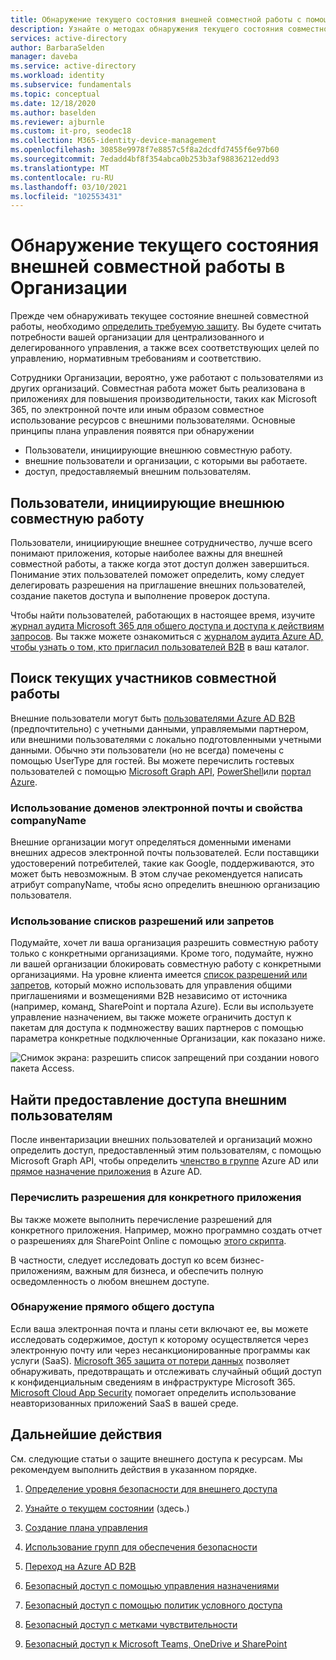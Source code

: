 ```yaml
---
title: Обнаружение текущего состояния внешней совместной работы с помощью Azure Active Directory
description: Узнайте о методах обнаружения текущего состояния совместной работы.
services: active-directory
author: BarbaraSelden
manager: daveba
ms.service: active-directory
ms.workload: identity
ms.subservice: fundamentals
ms.topic: conceptual
ms.date: 12/18/2020
ms.author: baselden
ms.reviewer: ajburnle
ms.custom: it-pro, seodec18
ms.collection: M365-identity-device-management
ms.openlocfilehash: 30858e9978f7e8857c5f8a2dcdfd7455f6e97b60
ms.sourcegitcommit: 7edadd4bf8f354abca0b253b3af98836212edd93
ms.translationtype: MT
ms.contentlocale: ru-RU
ms.lasthandoff: 03/10/2021
ms.locfileid: "102553431"
---
```

# <a name="discover-the-current-state-of-external-collaboration-in-your-organization"></a>Обнаружение текущего состояния внешней совместной работы в Организации 

Прежде чем обнаруживать текущее состояние внешней совместной работы, необходимо [определить требуемую защиту](1-secure-access-posture.md). Вы будете считать потребности вашей организации для централизованного и делегированного управления, а также всех соответствующих целей по управлению, нормативным требованиям и соответствию. 

Сотрудники Организации, вероятно, уже работают с пользователями из других организаций. Совместная работа может быть реализована в приложениях для повышения производительности, таких как Microsoft 365, по электронной почте или иным образом совместное использование ресурсов с внешними пользователями. Основные принципы плана управления появятся при обнаружении 
*   Пользователи, инициирующие внешнюю совместную работу.
*   внешние пользователи и организации, с которыми вы работаете.
*   доступ, предоставляемый внешним пользователям.


## <a name="users-initiating-external-collaboration"></a>Пользователи, инициирующие внешнюю совместную работу

Пользователи, инициирующие внешнее сотрудничество, лучше всего понимают приложения, которые наиболее важны для внешней совместной работы, а также когда этот доступ должен завершиться. Понимание этих пользователей поможет определить, кому следует делегировать разрешения на приглашение внешних пользователей, создание пакетов доступа и выполнение проверок доступа.

Чтобы найти пользователей, работающих в настоящее время, изучите [журнал аудита Microsoft 365 для общего доступа и доступа к действиям запросов](/microsoft-365/compliance/search-the-audit-log-in-security-and-compliance#sharing-and-access-request-activities). Вы также можете ознакомиться с [журналом аудита Azure AD, чтобы узнать о том, кто пригласил пользователей B2B](../external-identities/auditing-and-reporting.md) в ваш каталог.

## <a name="find-current-collaboration-partners"></a>Поиск текущих участников совместной работы

Внешние пользователи могут быть [пользователями Azure AD B2B](../external-identities/what-is-b2b.md) (предпочтительно) с учетными данными, управляемыми партнером, или внешними пользователями с локально подготовленными учетными данными. Обычно эти пользователи (но не всегда) помечены с помощью UserType для гостей. Вы можете перечислить гостевых пользователей с помощью [Microsoft Graph API](/graph/api/user-list?tabs=http), [PowerShell](/graph/api/user-list?tabs=http)или [портал Azure](../enterprise-users/users-bulk-download.md).

### <a name="use-email-domains-and-companyname-property"></a>Использование доменов электронной почты и свойства companyName

Внешние организации могут определяться доменными именами внешних адресов электронной почты пользователей. Если поставщики удостоверений потребителей, такие как Google, поддерживаются, это может быть невозможным. В этом случае рекомендуется написать атрибут companyName, чтобы ясно определить внешнюю организацию пользователя.

### <a name="use-allow-or-deny-lists"></a>Использование списков разрешений или запретов

Подумайте, хочет ли ваша организация разрешить совместную работу только с конкретными организациями. Кроме того, подумайте, нужно ли вашей организации блокировать совместную работу с конкретными организациями.  На уровне клиента имеется [список разрешений или запретов](../external-identities/allow-deny-list.md), который можно использовать для управления общими приглашениями и возмещениями B2B независимо от источника (например, команд, SharePoint и портала Azure).
Если вы используете управление назначением, вы также можете ограничить доступ к пакетам для доступа к подмножеству ваших партнеров с помощью параметра конкретные подключенные Организации, как показано ниже.


![Снимок экрана: разрешить список запрещений при создании нового пакета Access.](media/secure-external-access/2-new-access-package.png)


## <a name="find-access-being-granted-to-external-users"></a>Найти предоставление доступа внешним пользователям

После инвентаризации внешних пользователей и организаций можно определить доступ, предоставленный этим пользователям, с помощью Microsoft Graph API, чтобы определить [членство в группе](/graph/api/resources/groups-overview) Azure AD или [прямое назначение приложения](/graph/api/resources/approleassignment) в Azure AD.


### <a name="enumerate-application-specific-permissions"></a>Перечислить разрешения для конкретного приложения

Вы также можете выполнить перечисление разрешений для конкретного приложения. Например, можно программно создать отчет о разрешениях для SharePoint Online с помощью [этого скрипта](https://gallery.technet.microsoft.com/office/SharePoint-Online-c9ec4f64).

В частности, следует исследовать доступ ко всем бизнес-приложениям, важным для бизнеса, и обеспечить полную осведомленность о любом внешнем доступе.

### <a name="detect-ad-hoc-sharing"></a>Обнаружение прямого общего доступа
Если ваша электронная почта и планы сети включают ее, вы можете исследовать содержимое, доступ к которому осуществляется через электронную почту или через несанкционированные программы как услуги (SaaS). [Microsoft 365 защита от потери данных](/microsoft-365/compliance/data-loss-prevention-policies) позволяет обнаруживать, предотвращать и отслеживать случайный общий доступ к конфиденциальным сведениям в инфраструктуре Microsoft 365. [Microsoft Cloud App Security](https://www.microsoft.com/microsoft-365/enterprise-mobility-security/cloud-app-security) помогает определить использование неавторизованных приложений SaaS в вашей среде.

## <a name="next-steps"></a>Дальнейшие действия

См. следующие статьи о защите внешнего доступа к ресурсам. Мы рекомендуем выполнить действия в указанном порядке.

1. [Определение уровня безопасности для внешнего доступа](1-secure-access-posture.md)

2. [Узнайте о текущем состоянии](2-secure-access-current-state.md) (здесь.)

3. [Создание плана управления](3-secure-access-plan.md)

4. [Использование групп для обеспечения безопасности](4-secure-access-groups.md)

5. [Переход на Azure AD B2B](5-secure-access-b2b.md)

6. [Безопасный доступ с помощью управления назначениями](6-secure-access-entitlement-managment.md)

7. [Безопасный доступ с помощью политик условного доступа](7-secure-access-conditional-access.md)

8. [Безопасный доступ с метками чувствительности](8-secure-access-sensitivity-labels.md)

9. [Безопасный доступ к Microsoft Teams, OneDrive и SharePoint](9-secure-access-teams-sharepoint.md)